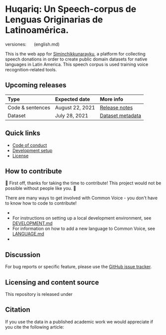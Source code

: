 # Huqariq: Un Speech-corpus de Lenguas Originarias de Latinoamérica.

versiones: <img src='imagenes/US@3x.png?raw=true' width='21' height='15'>(english.md) 

This is the web app for [Siminchikkunarayku](https://www.siminchikkunarayku.pe/), a platform for collecting speech donations in order to create public domain datasets for native languages in Latin America. This speech corpus is used training voice recognition-related tools.

## Upcoming releases

| Type             | Expected date  | More info      |
| :--------------- |:---------------|:---------------|
| Code & sentences | August 22, 2021  | [Release notes]() |
| Dataset          | July 28, 2021 | [Dataset metadata]() |

## Quick links
- [Code of conduct](./docs/CODE_OF_CONDUCT.md)
- [Development setup](./docs/DEVELOPMENT.md)
- [License](./LICENSE)

## How to contribute

🎉 First off, thanks for taking the time to contribute! This project would not be possible without people like you. 🎉

There are many ways to get involved with Common Voice - you don't have to know how to code to contribute!

- 
- For instructions on setting up a local development environment, see [DEVELOPMENT.md](./docs/DEVELOPMENT.md)
- For information on how to add a new language to Common Voice, see [LANGUAGE.md](./docs/LANGUAGE.md)
-

## Discussion

For bug reports or specific feature, please use the [GitHub issue tracker](https://github.com/Siminchik/Huqariq/issues).

## Licensing and content source

This repository is released under

## Citation

If you use the data in a published academic work we would appreciate if you cite the following article:
